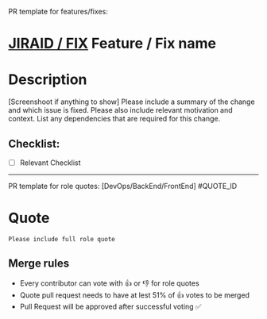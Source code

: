 PR template for features/fixes:
# [JIRAID / FIX](https://digitalrig.atlassian.net/browse/DR-XX) Feature / Fix name

# Description 
[Screenshoot if anything to show]
Please include a summary of the change and which issue is fixed. Please also include relevant motivation and context. List any dependencies that are required for this change.

## Checklist:
- [ ] Relevant Checklist

-----------------------------------------------------

PR template for role quotes:
[DevOps/BackEnd/FrontEnd] #QUOTE_ID

# Quote
```
Please include full role quote
```

## Merge rules

- Every contributor can vote with :thumbsup: or :thumbsdown: for role quotes
- Quote pull request needs to have at lest 51% of :thumbsup: votes to be merged
- Pull Request will be approved after successful voting :white_check_mark:

